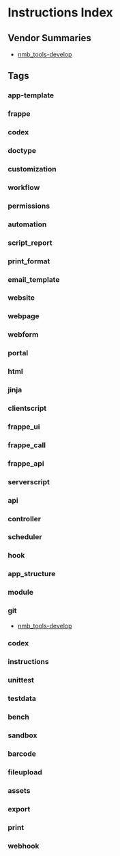 # Instructions Index

## Vendor Summaries

- [nmb_tools-develop](vendors/nmb_tools-develop.md)

## Tags

### app-template

### frappe

### codex

### doctype

### customization

### workflow

### permissions

### automation

### script_report

### print_format

### email_template

### website

### webpage

### webform

### portal

### html

### jinja

### clientscript

### frappe_ui

### frappe_call

### frappe_api

### serverscript

### api

### controller

### scheduler

### hook

### app_structure

### module

### git
- [nmb_tools-develop](vendors/nmb_tools-develop.md)

### codex

### instructions

### unittest

### testdata

### bench

### sandbox

### barcode

### fileupload

### assets

### export

### print

### webhook
